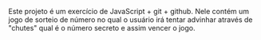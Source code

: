 Este projeto é um exercício de JavaScript + git + github.
Nele contém um jogo de sorteio de número no qual o usuário irá tentar advinhar através de "chutes" qual é o número secreto e assim vencer o jogo.
